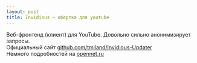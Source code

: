 ```yaml
---
layout: post
title: Invidious — обертка для youtube  
---
```

Веб-фронтенд (клиент) для YouTube. Довольно сильно анонимизирует запросы.  
Официальный сайт [github.com/tmiland/Invidious-Updater](https://github.com/tmiland/Invidious-Updater)  
Немного подробностей на [opennet.ru](http://www.opennet.ru/opennews/art.shtml?num=50261)  
